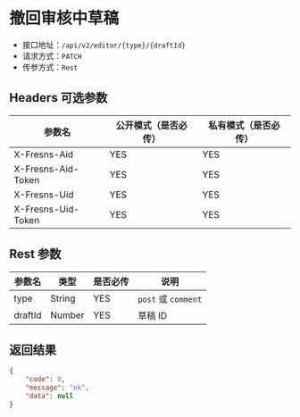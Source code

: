 # 撤回审核中草稿

- 接口地址：`/api/v2/editor/{type}/{draftId}`
- 请求方式：`PATCH`
- 传参方式：`Rest`

## Headers 可选参数

| 参数名 | 公开模式（是否必传） | 私有模式（是否必传） |
| --- | --- | --- |
| X-Fresns-Aid | YES | YES |
| X-Fresns-Aid-Token | YES | YES |
| X-Fresns-Uid | YES | YES |
| X-Fresns-Uid-Token | YES | YES |

## Rest 参数

| 参数名 | 类型 | 是否必传 | 说明 |
| --- | --- | --- | --- |
| type | String | YES | `post` 或 `comment` |
| draftId | Number | YES | 草稿 ID |

## 返回结果

```json
{
    "code": 0,
    "message": "ok",
    "data": null
}
```
